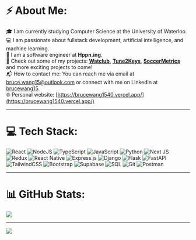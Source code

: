 # ⚡ About Me:

🎓 I am currently studying Computer Science at the University of Waterloo.  
💻 I am passionate about fullstack development, artificial intelligence, and machine learning.  
🌟 I am a software engineer at **Hppn.ing**.  
📂 Check out some of my projects: [**Watclub**](https://github.com/Brucewang15/WatClub), [**Tune2Keys**](https://github.com/jglu/tune2key), [**SoccerMetrics**](https://github.com/gordonzhang1/SoccerMetrics) and more exciting projects to come!  
📬 How to contact me: You can reach me via email at [bruce.wang15@outlook.com](mailto:bruce.wang15@outlook.com) or connect with me on LinkedIn at [brucewang15](https://www.linkedin.com/in/brucewang15/).    
🌐 Personal website: [https://brucewang1540.vercel.app/](https://brucewang1540.vercel.app/)  

---

# 💻 Tech Stack:

![React](https://img.shields.io/badge/react-%2320232a.svg?style=for-the-badge&logo=react&logoColor=%2361DAFB) ![NodeJS](https://img.shields.io/badge/node.js-6DA55F?style=for-the-badge&logo=node.js&logoColor=white) ![TypeScript](https://img.shields.io/badge/typescript-%23007ACC.svg?style=for-the-badge&logo=typescript&logoColor=white) ![JavaScript](https://img.shields.io/badge/javascript-%23323330.svg?style=for-the-badge&logo=javascript&logoColor=%23F7DF1E) ![Python](https://img.shields.io/badge/python-3670A0?style=for-the-badge&logo=python&logoColor=ffdd54) ![Next JS](https://img.shields.io/badge/Next-black?style=for-the-badge&logo=next.js&logoColor=white) ![Redux](https://img.shields.io/badge/redux-%23593d88.svg?style=for-the-badge&logo=redux&logoColor=white) ![React Native](https://img.shields.io/badge/react%20native-%2320232a.svg?style=for-the-badge&logo=react&logoColor=%2361DAFB) ![Express.js](https://img.shields.io/badge/express.js-%23404d59.svg?style=for-the-badge&logo=express&logoColor=%2361DAFB) ![Django](https://img.shields.io/badge/django-%23092E20.svg?style=for-the-badge&logo=django&logoColor=white) ![Flask](https://img.shields.io/badge/flask-%23000.svg?style=for-the-badge&logo=flask&logoColor=white) ![FastAPI](https://img.shields.io/badge/FastAPI-005571?style=for-the-badge&logo=fastapi&logoColor=white) ![TailwindCSS](https://img.shields.io/badge/tailwindcss-%2338B2AC.svg?style=for-the-badge&logo=tailwind-css&logoColor=white) ![Bootstrap](https://img.shields.io/badge/bootstrap-%23563D7C.svg?style=for-the-badge&logo=bootstrap&logoColor=white) ![Supabase](https://img.shields.io/badge/supabase-%2300C4CC.svg?style=for-the-badge&logo=supabase&logoColor=white) ![SQL](https://img.shields.io/badge/sql-%2307405e.svg?style=for-the-badge&logo=postgresql&logoColor=white) ![Git](https://img.shields.io/badge/git-%23F05033.svg?style=for-the-badge&logo=git&logoColor=white) ![Postman](https://img.shields.io/badge/postman-%23FF6C37.svg?style=for-the-badge&logo=postman&logoColor=white)

---

# 📊 GitHub Stats:

![](https://github-readme-stats.vercel.app/api/top-langs/?username=brucewang15&theme=dark&hide_border=false&include_all_commits=true&count_private=true&layout=compact)

---

[![](https://visitcount.itsvg.in/api?id=brucewang15&icon=0&color=0)](https://visitcount.itsvg.in)
